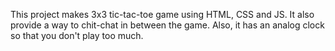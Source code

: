 This project makes 3x3 tic-tac-toe game using HTML, CSS and JS. 
It also provide a way to chit-chat in between the game.
Also, it has an analog clock so that you don't play too much.
